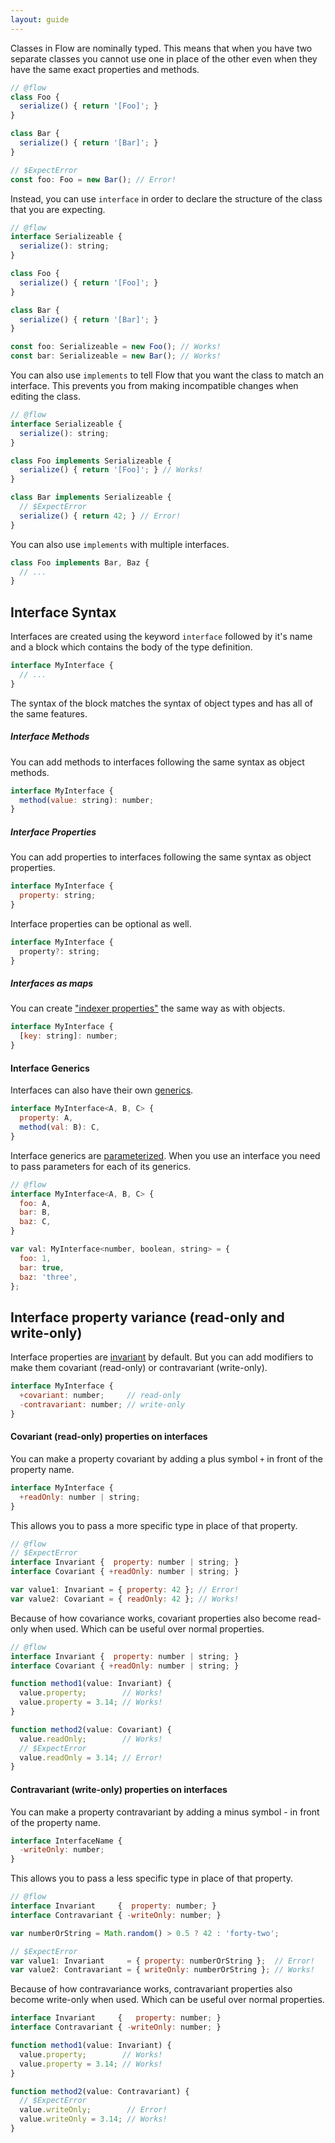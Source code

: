 ```yaml
---
layout: guide
---
```


Classes in Flow are nominally typed. This means that when you have two separate
classes you cannot use one in place of the other even when they have the same
exact properties and methods.

```js
// @flow
class Foo {
  serialize() { return '[Foo]'; }
}

class Bar {
  serialize() { return '[Bar]'; }
}

// $ExpectError
const foo: Foo = new Bar(); // Error!
```

Instead, you can use `interface` in order to declare the structure of the class
that you are expecting.

```js
// @flow
interface Serializeable {
  serialize(): string;
}

class Foo {
  serialize() { return '[Foo]'; }
}

class Bar {
  serialize() { return '[Bar]'; }
}

const foo: Serializeable = new Foo(); // Works!
const bar: Serializeable = new Bar(); // Works!
```

You can also use `implements` to tell Flow that you want the class to match an
interface. This prevents you from making incompatible changes when editing the
class.

```js
// @flow
interface Serializeable {
  serialize(): string;
}

class Foo implements Serializeable {
  serialize() { return '[Foo]'; } // Works!
}

class Bar implements Serializeable {
  // $ExpectError
  serialize() { return 42; } // Error!
}
```

You can also use `implements` with multiple interfaces.

```js
class Foo implements Bar, Baz {
  // ...
}
```

## Interface Syntax <a class="toc" id="toc-interface-syntax" href="#toc-interface-syntax"></a>

Interfaces are created using the keyword `interface` followed by it's name and
a block which contains the body of the type definition.

```js
interface MyInterface {
  // ...
}
```

The syntax of the block matches the syntax of object types and has all of the
same features.

##### Interface Methods <a class="toc" id="toc-interface-methods" href="#toc-interface-methods"></a>

You can add methods to interfaces following the same syntax as object methods.

```js
interface MyInterface {
  method(value: string): number;
}
```

##### Interface Properties <a class="toc" id="toc-interface-properties" href="#toc-interface-properties"></a>

You can add properties to interfaces following the same syntax as object
properties.

```js
interface MyInterface {
  property: string;
}
```

Interface properties can be optional as well.

```js
interface MyInterface {
  property?: string;
}
```

##### Interfaces as maps <a class="toc" id="toc-interfaces-as-maps" href="#toc-interfaces-as-maps"></a>

You can create ["indexer properties"](../objects/#toc-objects-as-maps) the same
way as with objects.

```js
interface MyInterface {
  [key: string]: number;
}
```

#### Interface Generics <a class="toc" id="toc-interface-generics" href="#toc-interface-generics"></a>

Interfaces can also have their own [generics](../generics/).

```js
interface MyInterface<A, B, C> {
  property: A,
  method(val: B): C,
}
```

Interface generics are [parameterized](../generics/#toc-parameterized-generics).
When you use an interface you need to pass parameters for each of its generics.

```js
// @flow
interface MyInterface<A, B, C> {
  foo: A,
  bar: B,
  baz: C,
}

var val: MyInterface<number, boolean, string> = {
  foo: 1,
  bar: true,
  baz: 'three',
};
```

<!-- [TODO: Overloading interface methods -->

## Interface property variance (read-only and write-only) <a class="toc" id="toc-interface-property-variance-read-only-and-write-only" href="#toc-interface-property-variance-read-only-and-write-only"></a>

Interface properties are [invariant](../../lang/variance/) by default. But you
can add modifiers to make them covariant (read-only) or contravariant
(write-only).

```js
interface MyInterface {
  +covariant: number;     // read-only
  -contravariant: number; // write-only
}
```

#### Covariant (read-only) properties on interfaces <a class="toc" id="toc-covariant-read-only-properties-on-interfaces" href="#toc-covariant-read-only-properties-on-interfaces"></a>

You can make a property covariant by adding a plus symbol `+` in front of the
property name.

```js
interface MyInterface {
  +readOnly: number | string;
}
```

This allows you to pass a more specific type in place of that property.

```js
// @flow
// $ExpectError
interface Invariant {  property: number | string; }
interface Covariant { +readOnly: number | string; }

var value1: Invariant = { property: 42 }; // Error!
var value2: Covariant = { readOnly: 42 }; // Works!
```

Because of how covariance works, covariant properties also become read-only
when used. Which can be useful over normal properties.

```js
// @flow
interface Invariant {  property: number | string; }
interface Covariant { +readOnly: number | string; }

function method1(value: Invariant) {
  value.property;        // Works!
  value.property = 3.14; // Works!
}

function method2(value: Covariant) {
  value.readOnly;        // Works!
  // $ExpectError
  value.readOnly = 3.14; // Error!
}
```

#### Contravariant (write-only) properties on interfaces <a class="toc" id="toc-contravariant-write-only-properties-on-interfaces" href="#toc-contravariant-write-only-properties-on-interfaces"></a>

You can make a property contravariant by adding a minus symbol - in front of
the property name.

```js
interface InterfaceName {
  -writeOnly: number;
}
```

This allows you to pass a less specific type in place of that property.

```js
// @flow
interface Invariant     {  property: number; }
interface Contravariant { -writeOnly: number; }

var numberOrString = Math.random() > 0.5 ? 42 : 'forty-two';

// $ExpectError
var value1: Invariant     = { property: numberOrString };  // Error!
var value2: Contravariant = { writeOnly: numberOrString }; // Works!
```

Because of how contravariance works, contravariant properties also become
write-only when used. Which can be useful over normal properties.

```js
interface Invariant     {   property: number; }
interface Contravariant { -writeOnly: number; }

function method1(value: Invariant) {
  value.property;        // Works!
  value.property = 3.14; // Works!
}

function method2(value: Contravariant) {
  // $ExpectError
  value.writeOnly;        // Error!
  value.writeOnly = 3.14; // Works!
}
```
